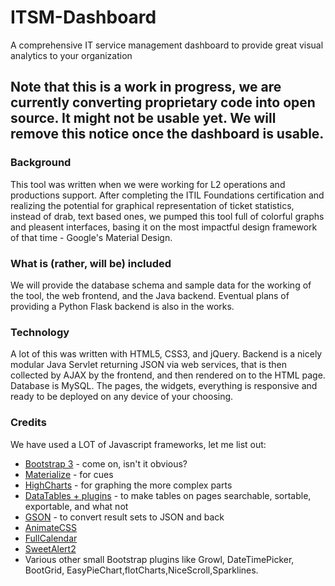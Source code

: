 # ITSM-Dashboard
A comprehensive IT service management dashboard to provide great visual analytics to your organization

## Note that this is a work in progress, we are currently converting proprietary code into open source. It might not be usable yet. We will remove this notice once the dashboard is usable.

### Background
This tool was written when we were working for L2 operations and productions support. After completing the ITIL Foundations certification and realizing the potential for graphical representation of ticket statistics, instead of drab, text based ones, we pumped this tool full of colorful graphs and pleasent interfaces, basing it on the most impactful design framework of that time - Google's Material Design.

### What is (rather, will be) included
We will provide the database schema and sample data for the working of the tool, the web frontend, and the Java backend. 
Eventual plans of providing a Python Flask backend is also in the works.

### Technology
A lot of this was written with HTML5, CSS3, and jQuery. Backend is a nicely modular Java Servlet returning JSON via web services, that is then collected by AJAX by the frontend, and then rendered on to the HTML page. Database is MySQL. The pages, the widgets, everything is responsive and ready to be deployed on any device of your choosing.

### Credits
We have used a LOT of Javascript frameworks, let me list out:
* [Bootstrap 3](http://getbootstrap.com/) - come on, isn't it obvious?
* [Materialize](http://materializecss.com/) - for cues
* [HighCharts](http://highcharts.com/) - for graphing the more complex parts
* [DataTables + plugins](https://www.datatables.net/) - to make tables on pages searchable, sortable, exportable, and what not
* [GSON](https://github.com/google/gson/) - to convert result sets to JSON and back
* [AnimateCSS](https://github.com/daneden/animate.css/)
* [FullCalendar](http://fullcalendar.io/)
* [SweetAlert2](https://github.com/limonte/sweetalert2)
* Various other small Bootstrap plugins like Growl, DateTimePicker, BootGrid, EasyPieChart,flotCharts,NiceScroll,Sparklines.
